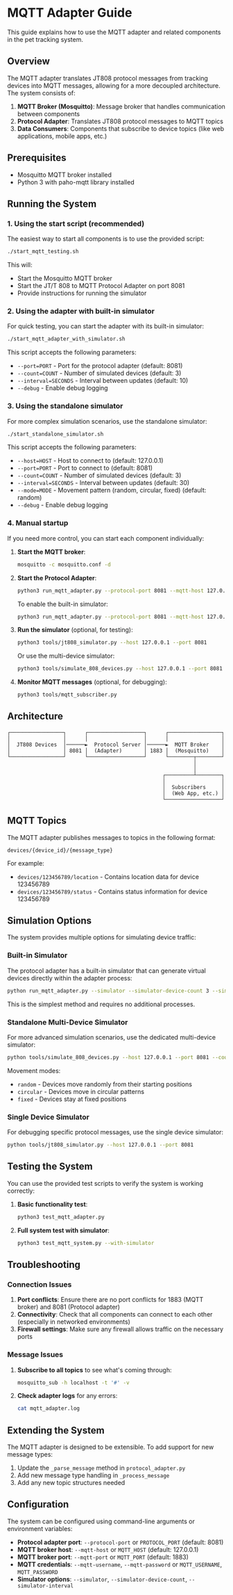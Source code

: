 # MQTT Adapter Guide

This guide explains how to use the MQTT adapter and related components in the pet tracking system.

## Overview

The MQTT adapter translates JT808 protocol messages from tracking devices into MQTT messages, allowing for a more decoupled architecture. The system consists of:

1. **MQTT Broker (Mosquitto)**: Message broker that handles communication between components
2. **Protocol Adapter**: Translates JT808 protocol messages to MQTT topics
3. **Data Consumers**: Components that subscribe to device topics (like web applications, mobile apps, etc.)

## Prerequisites

- Mosquitto MQTT broker installed
- Python 3 with paho-mqtt library installed

## Running the System

### 1. Using the start script (recommended)

The easiest way to start all components is to use the provided script:

```bash
./start_mqtt_testing.sh
```

This will:
- Start the Mosquitto MQTT broker
- Start the JT/T 808 to MQTT Protocol Adapter on port 8081
- Provide instructions for running the simulator

### 2. Using the adapter with built-in simulator

For quick testing, you can start the adapter with its built-in simulator:

```bash
./start_mqtt_adapter_with_simulator.sh
```

This script accepts the following parameters:
- `--port=PORT` - Port for the protocol adapter (default: 8081)
- `--count=COUNT` - Number of simulated devices (default: 3)
- `--interval=SECONDS` - Interval between updates (default: 10)
- `--debug` - Enable debug logging

### 3. Using the standalone simulator

For more complex simulation scenarios, use the standalone simulator:

```bash
./start_standalone_simulator.sh
```

This script accepts the following parameters:
- `--host=HOST` - Host to connect to (default: 127.0.0.1)
- `--port=PORT` - Port to connect to (default: 8081)
- `--count=COUNT` - Number of simulated devices (default: 3)
- `--interval=SECONDS` - Interval between updates (default: 30)
- `--mode=MODE` - Movement pattern (random, circular, fixed) (default: random)
- `--debug` - Enable debug logging

### 4. Manual startup

If you need more control, you can start each component individually:

1. **Start the MQTT broker**:
   ```bash
   mosquitto -c mosquitto.conf -d
   ```

2. **Start the Protocol Adapter**:
   ```bash
   python3 run_mqtt_adapter.py --protocol-port 8081 --mqtt-host 127.0.0.1
   ```
   
   To enable the built-in simulator:
   ```bash
   python3 run_mqtt_adapter.py --protocol-port 8081 --mqtt-host 127.0.0.1 --simulator --simulator-device-count 3
   ```

3. **Run the simulator** (optional, for testing):
   ```bash
   python3 tools/jt808_simulator.py --host 127.0.0.1 --port 8081
   ```
   
   Or use the multi-device simulator:
   ```bash
   python3 tools/simulate_808_devices.py --host 127.0.0.1 --port 8081 --count 5
   ```

4. **Monitor MQTT messages** (optional, for debugging):
   ```bash
   python3 tools/mqtt_subscriber.py
   ```

## Architecture

```
┌─────────────────┐      ┌──────────────────┐      ┌─────────────────┐  
│                 │      │                  │      │                 │  
│  JT808 Devices  │──────►  Protocol Server │──────►  MQTT Broker    │  
│                 │ 8081 │  (Adapter)       │ 1883 │  (Mosquitto)    │  
└─────────────────┘      └──────────────────┘      └────────┬────────┘  
                                                            │
                                                            │
                                                  ┌─────────┴────────┐
                                                  │                  │
                                                  │  Subscribers     │
                                                  │  (Web App, etc.) │
                                                  └──────────────────┘
```

## MQTT Topics

The MQTT adapter publishes messages to topics in the following format:

```
devices/{device_id}/{message_type}
```

For example:
- `devices/123456789/location` - Contains location data for device 123456789
- `devices/123456789/status` - Contains status information for device 123456789

## Simulation Options

The system provides multiple options for simulating device traffic:

### Built-in Simulator

The protocol adapter has a built-in simulator that can generate virtual devices directly within the adapter process:

```bash
python run_mqtt_adapter.py --simulator --simulator-device-count 3 --simulator-interval 10
```

This is the simplest method and requires no additional processes.

### Standalone Multi-Device Simulator

For more advanced simulation scenarios, use the dedicated multi-device simulator:

```bash
python tools/simulate_808_devices.py --host 127.0.0.1 --port 8081 --count 5 --mode random
```

Movement modes:
- `random` - Devices move randomly from their starting positions
- `circular` - Devices move in circular patterns
- `fixed` - Devices stay at fixed positions

### Single Device Simulator

For debugging specific protocol messages, use the single device simulator:

```bash
python tools/jt808_simulator.py --host 127.0.0.1 --port 8081
```

## Testing the System

You can use the provided test scripts to verify the system is working correctly:

1. **Basic functionality test**:
   ```bash
   python3 test_mqtt_adapter.py
   ```

2. **Full system test with simulator**:
   ```bash
   python3 test_mqtt_system.py --with-simulator
   ```

## Troubleshooting

### Connection Issues

1. **Port conflicts**: Ensure there are no port conflicts for 1883 (MQTT broker) and 8081 (Protocol adapter)
2. **Connectivity**: Check that all components can connect to each other (especially in networked environments)
3. **Firewall settings**: Make sure any firewall allows traffic on the necessary ports

### Message Issues

1. **Subscribe to all topics** to see what's coming through:
   ```bash
   mosquitto_sub -h localhost -t '#' -v
   ```

2. **Check adapter logs** for any errors:
   ```bash
   cat mqtt_adapter.log
   ```

## Extending the System

The MQTT adapter is designed to be extensible. To add support for new message types:

1. Update the `_parse_message` method in `protocol_adapter.py`
2. Add new message type handling in `_process_message`
3. Add any new topic structures needed

## Configuration

The system can be configured using command-line arguments or environment variables:

- **Protocol adapter port**: `--protocol-port` or `PROTOCOL_PORT` (default: 8081)
- **MQTT broker host**: `--mqtt-host` or `MQTT_HOST` (default: 127.0.0.1)
- **MQTT broker port**: `--mqtt-port` or `MQTT_PORT` (default: 1883)
- **MQTT credentials**: `--mqtt-username`, `--mqtt-password` or `MQTT_USERNAME`, `MQTT_PASSWORD`
- **Simulator options**: `--simulator`, `--simulator-device-count`, `--simulator-interval`
